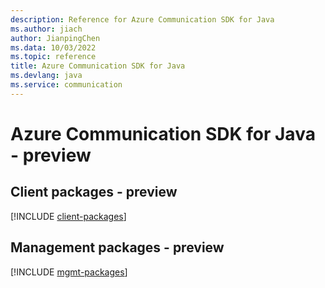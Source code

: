 ```yaml
---
description: Reference for Azure Communication SDK for Java
ms.author: jiach
author: JianpingChen
ms.data: 10/03/2022
ms.topic: reference
title: Azure Communication SDK for Java
ms.devlang: java
ms.service: communication
---
```

# Azure Communication SDK for Java - preview

## Client packages - preview
[!INCLUDE [client-packages](communication-client-index.md)]
## Management packages - preview
[!INCLUDE [mgmt-packages](communication-mgmt-index.md)]